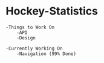 # Hockey-Statistics

    -Things to Work On
        -API
        -Design
        
    -Currently Working On
        -Navigation (99% Done)
